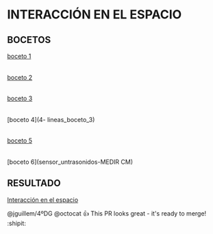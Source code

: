 # INTERACCIÓN EN EL ESPACIO
## BOCETOS
[boceto 1](1-practica_patrones) 
######
[boceto 2](2cylinder_PRUEBA)
######
[boceto 3](3cilindro_texto)
###### 
[boceto 4](4- lineas_boceto_3)
###### 
[boceto 5](SENSOR-CIRCULO)
######
[boceto 6](sensor_untrasonidos-MEDIR CM)


## RESULTADO
[Interacción en el espacio](INTERACCIÓN_EN_EL_ESPACIO)


@jguillem/4ºDG 
@octocat :+1: This PR looks great - it's ready to merge! :shipit:
